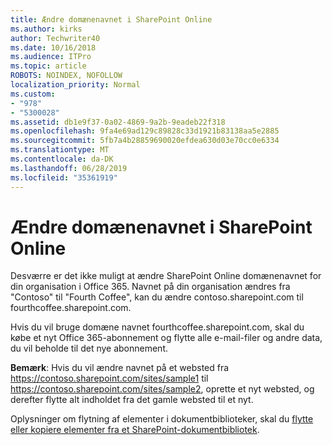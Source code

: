 ```yaml
---
title: Ændre domænenavnet i SharePoint Online
ms.author: kirks
author: Techwriter40
ms.date: 10/16/2018
ms.audience: ITPro
ms.topic: article
ROBOTS: NOINDEX, NOFOLLOW
localization_priority: Normal
ms.custom:
- "978"
- "5300028"
ms.assetid: db1e9f37-0a02-4869-9a2b-9eadeb22f318
ms.openlocfilehash: 9fa4e69ad129c89828c33d1921b83138aa5e2885
ms.sourcegitcommit: 5fb7a4b28859690020efdea630d03e70cc0e6334
ms.translationtype: MT
ms.contentlocale: da-DK
ms.lasthandoff: 06/28/2019
ms.locfileid: "35361919"
---
```

# <a name="change-domain-name-in-sharepoint-online"></a>Ændre domænenavnet i SharePoint Online

Desværre er det ikke muligt at ændre SharePoint Online domænenavnet for din organisation i Office 365. Navnet på din organisation ændres fra "Contoso" til "Fourth Coffee", kan du ændre contoso.sharepoint.com til fourthcoffee.sharepoint.com.
  
Hvis du vil bruge domæne navnet fourthcoffee.sharepoint.com, skal du købe et nyt Office 365-abonnement og flytte alle e-mail-filer og andre data, du vil beholde til det nye abonnement.
  
 **Bemærk**: Hvis du vil ændre navnet på et websted fra https://contoso.sharepoint.com/sites/sample1 til https://contoso.sharepoint.com/sites/sample2, oprette et nyt websted, og derefter flytte alt indholdet fra det gamle websted til et nyt.
  
Oplysninger om flytning af elementer i dokumentbiblioteker, skal du [flytte eller kopiere elementer fra et SharePoint-dokumentbibliotek](https://go.microsoft.com/fwlink/?linkid=2025831).
  